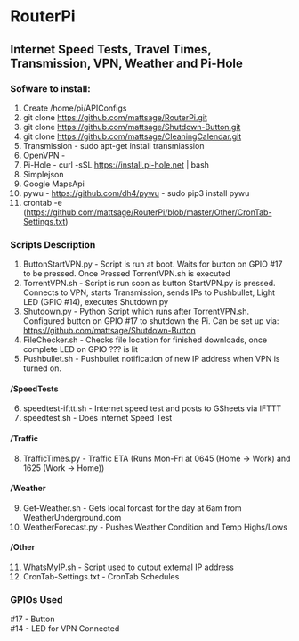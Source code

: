 # RouterPi
## Internet Speed Tests, Travel Times, Transmission, VPN, Weather and Pi-Hole  

### Sofware to install:  
1. Create /home/pi/APIConfigs
2. git clone https://github.com/mattsage/RouterPi.git  
3. git clone https://github.com/mattsage/Shutdown-Button.git
4. git clone https://github.com/mattsage/CleaningCalendar.git
4. Transmission - sudo apt-get install transmiassion  
5. OpenVPN -   
6. Pi-Hole - curl -sSL https://install.pi-hole.net | bash  
7. Simplejson
8. Google MapsApi
9. pywu - https://github.com/dh4/pywu - sudo pip3 install pywu
10. crontab -e (https://github.com/mattsage/RouterPi/blob/master/Other/CronTab-Settings.txt)

### Scripts Description  
1. ButtonStartVPN.py	- Script is run at boot. Waits for button on GPIO #17 to be pressed. Once Pressed TorrentVPN.sh is executed  
2. TorrentVPN.sh - Script is run soon as button StartVPN.py is pressed. Connects to VPN, starts Transmission, sends IPs to Pushbullet, Light LED (GPIO #14), executes Shutdown.py  
3. Shutdown.py	- Python Script which runs after TorrentVPN.sh. Configured button on GPIO #17 to shutdown the Pi. Can be set up via: https://github.com/mattsage/Shutdown-Button  
4. FileChecker.sh - Checks file location for finished downloads, once complete LED on GPIO ??? is lit  
5. Pushbullet.sh - Pushbullet notification of new IP address when VPN is turned on.   

####        /SpeedTests
6. speedtest-ifttt.sh - Internet speed test and posts to GSheets via IFTTT
7. speedtest.sh - Does internet Speed Test

####        /Traffic
8. TrafficTimes.py - Traffic ETA (Runs Mon-Fri at 0645 (Home -> Work) and 1625 (Work -> Home))

####        /Weather
9. Get-Weather.sh - Gets local forcast for the day at 6am from WeatherUnderground.com
10. WeatherForecast.py - Pushes Weather Condition and Temp Highs/Lows

####        /Other
11. WhatsMyIP.sh - Script used to output external IP address
12. CronTab-Settings.txt - CronTab Schedules

### GPIOs Used  
 #17 - Button  
 #14 - LED for VPN Connected  
 
